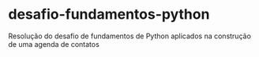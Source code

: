 # desafio-fundamentos-python
Resolução do desafio de fundamentos de Python aplicados na construção de uma agenda de contatos
